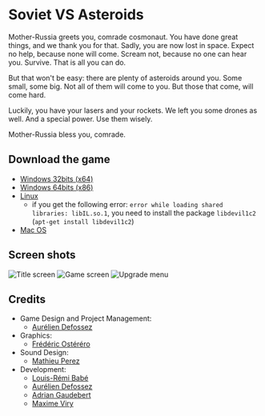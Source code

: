 Soviet VS Asteroids
===================

Mother-Russia greets you, comrade cosmonaut. You have done great things, and we thank you for that. Sadly, you are now lost in space. Expect no help, because none will come. Scream not, because no one can hear you. Survive. That is all you can do.

But that won't be easy: there are plenty of asteroids around you. Some small, some big. Not all of them will come to you. But those that come, will come hard.

Luckily, you have your lasers and your rockets. We left you some drones as well. And a special power. Use them wisely.

Mother-Russia bless you, comrade.

Download the game
-----------------

* [Windows 32bits (x64)](http://games.lqbs.fr/soviet-vs-asteroids/releases/1.0/Soviet_VS_Asteroids_win_x64.zip)
* [Windows 64bits (x86)](http://games.lqbs.fr/soviet-vs-asteroids/releases/1.0/Soviet_VS_Asteroids_win_x86.zip)
* [Linux](http://games.lqbs.fr/soviet-vs-asteroids/releases/1.0/Soviet_VS_Asteroids_lin.zip)
    * if you get the following error: ``error while loading shared libraries: libIL.so.1``, you need to install the package ``libdevil1c2`` (``apt-get install libdevil1c2``)
* [Mac OS](http://games.lqbs.fr/soviet-vs-asteroids/releases/1.0/Soviet_VS_Asteroids_mac.zip)

Screen shots
------------

![Title screen](http://games.lqbs.fr/soviet-vs-asteroids/screens/soviet-vs-asteroids-title.jpg)
![Game screen](http://games.lqbs.fr/soviet-vs-asteroids/screens/soviet-vs-asteroids-game.jpg)
![Upgrade menu](http://games.lqbs.fr/soviet-vs-asteroids/screens/soviet-vs-asteroids-upgrade.jpg)

Credits
-------

* Game Design and Project Management:
    * [Aurélien Defossez](https://github.com/aurelien-defossez)
* Graphics:
    * [Frédéric Ostéréro](http://fred.osterero.onblogevent.com/)
* Sound Design:
    * [Mathieu Perez](https://github.com/Ghostofpq)
* Development:
    * [Louis-Rémi Babé](https://github.com/louisremi)
    * [Aurélien Defossez](https://github.com/aurelien-defossez)
    * [Adrian Gaudebert](https://github.com/AdrianGaudebert)
    * [Maxime Viry](https://github.com/Chinow)
